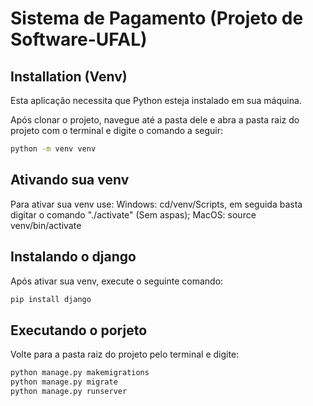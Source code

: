 # Sistema de Pagamento (Projeto de Software-UFAL)


## Installation (Venv)

Esta aplicação necessita que Python esteja instalado em sua máquina.

Após clonar o projeto, navegue até a pasta dele e abra a pasta raiz do projeto com o terminal e digite o comando a seguir:
```sh
python -m venv venv
```


## Ativando sua venv

Para ativar sua venv use:
 Windows: cd/venv/Scripts, em seguida basta digitar o comando "./activate" (Sem aspas);
 MacOS: source venv/bin/activate
 
## Instalando o django

Após ativar sua venv, execute o seguinte comando:
```sh
pip install django
```

## Executando o porjeto

Volte para a pasta raiz do projeto pelo terminal e digite:
```sh
python manage.py makemigrations
python manage.py migrate
python manage.py runserver
```
